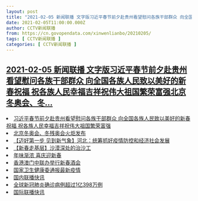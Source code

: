 ```yaml
---
layout: post
title: "2021-02-05 新闻联播 文字版习近平春节前夕赴贵州看望慰问各族干部群众 向全国各族人民致以美好的新春祝福 祝各族人民幸福吉祥祝伟大祖国繁荣富强北京冬奥会、冬"
date: 2021-02-05T11:00:00.000Z
author: CCTV新闻联播
from: https://cn.govopendata.com/xinwenlianbo/20210205/
tags: [ CCTV新闻联播 ]
categories: [ CCTV新闻联播 ]
---
```

<!--1612522800000-->
[2021-02-05 新闻联播 文字版习近平春节前夕赴贵州看望慰问各族干部群众 向全国各族人民致以美好的新春祝福 祝各族人民幸福吉祥祝伟大祖国繁荣富强北京冬奥会、冬...](https://cn.govopendata.com/xinwenlianbo/20210205/)
------

<div>
<li><a target="_blank" href="https://cn.govopendata.com/xinwenlianbo/20210205/#226157">习近平春节前夕赴贵州看望慰问各族干部群众 向全国各族人民致以美好的新春祝福 祝各族人民幸福吉祥祝伟大祖国繁荣富强</a></li><li><a target="_blank" href="https://cn.govopendata.com/xinwenlianbo/20210205/#226158">北京冬奥会、冬残奥会火炬发布</a></li><li><a target="_blank" href="https://cn.govopendata.com/xinwenlianbo/20210205/#226159">【迈好第一步 见到新气象】河北：统筹抓好疫情防控和经济社会发展</a></li><li><a target="_blank" href="https://cn.govopendata.com/xinwenlianbo/20210205/#226160">【新春走基层】沙漠深处的治沙工</a></li><li><a target="_blank" href="https://cn.govopendata.com/xinwenlianbo/20210205/#226161">年味渐浓 喜庆迎新春</a></li><li><a target="_blank" href="https://cn.govopendata.com/xinwenlianbo/20210205/#226162">香港澳门中联办举行新春酒会</a></li><li><a target="_blank" href="https://cn.govopendata.com/xinwenlianbo/20210205/#226163">国家卫生健康委通报最新疫情</a></li><li><a target="_blank" href="https://cn.govopendata.com/xinwenlianbo/20210205/#226164">国内联播快讯</a></li><li><a target="_blank" href="https://cn.govopendata.com/xinwenlianbo/20210205/#226165">全球新冠肺炎确诊病例超过1亿398万例</a></li><li><a target="_blank" href="https://cn.govopendata.com/xinwenlianbo/20210205/#226166">国际联播快讯</a></li>
</div>
